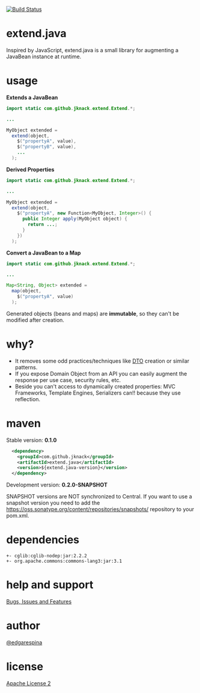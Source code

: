 [![Build Status](https://secure.travis-ci.org/jknack/extend.java.png?branch=master)](https://travis-ci.org/jknack/extend.java)

extend.java
======

Inspired by JavaScript, extend.java is a small library for augmenting a JavaBean instance at runtime.

usage
======

**Extends a JavaBean**

```java
import static com.github.jknack.extend.Extend.*;

...

MyObject extended =
  extend(object,
    $("propertyA", value),
    $("propertyB", value),
    ...
  );
```

**Derived Properties**

```java
import static com.github.jknack.extend.Extend.*;

...

MyObject extended =
  extend(object,
    $("propertyA", new Function<MyObject, Integer>() {
      public Integer apply(MyObject object) {
        return ...;
      }
    })
  );
```

**Convert a JavaBean to a Map**

```java
import static com.github.jknack.extend.Extend.*;

...

Map<String, Object> extended =
  map(object,
    $("propertyA", value)
  );
```

Generated objects (beans and maps) are **immutable**, so they can't be modified after creation.

why?
======
 * It removes some odd practices/techniques like [DTO](http://en.wikipedia.org/wiki/Data_transfer_object) creation or similar patterns.
 * If you expose Domain Object from an API you can easily augment the response per use case, security rules, etc.
 * Beside you can't access to dynamically created properties: MVC Frameworks, Template Engines, Serializers can!! because they use reflection.

maven
======
Stable version: **0.1.0**


```xml
  <dependency>
    <groupId>com.github.jknack</groupId>
    <artifactId>extend.java</artifactId>
    <version>${extend.java-version}</version>
  </dependency>
```
 
Development version: **0.2.0-SNAPSHOT**

SNAPSHOT versions are NOT synchronized to Central. If you want to use a snapshot version you need to add the https://oss.sonatype.org/content/repositories/snapshots/ repository to your pom.xml.

dependencies
======

```
+- cglib:cglib-nodep:jar:2.2.2
+- org.apache.commons:commons-lang3:jar:3.1
```

help and support
======
 [Bugs, Issues and Features](https://github.com/jknack/amd4j/issues)

author
======
 [@edgarespina](https://twitter.com/edgarespina)

license
======
[Apache License 2](http://www.apache.org/licenses/LICENSE-2.0.html)
